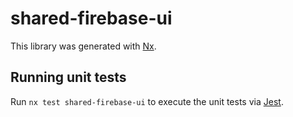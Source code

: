 # shared-firebase-ui

This library was generated with [Nx](https://nx.dev).

## Running unit tests

Run `nx test shared-firebase-ui` to execute the unit tests via [Jest](https://jestjs.io).
